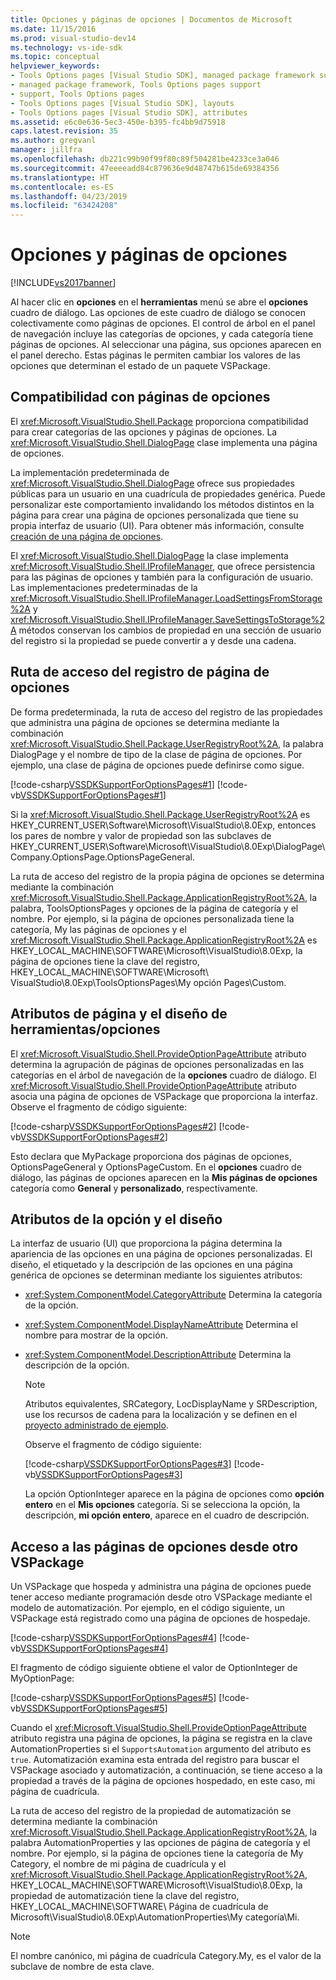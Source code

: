 ```yaml
---
title: Opciones y páginas de opciones | Documentos de Microsoft
ms.date: 11/15/2016
ms.prod: visual-studio-dev14
ms.technology: vs-ide-sdk
ms.topic: conceptual
helpviewer_keywords:
- Tools Options pages [Visual Studio SDK], managed package framework support
- managed package framework, Tools Options pages support
- support, Tools Options pages
- Tools Options pages [Visual Studio SDK], layouts
- Tools Options pages [Visual Studio SDK], attributes
ms.assetid: e6c0e636-5ec3-450e-b395-fc4bb9d75918
caps.latest.revision: 35
ms.author: gregvanl
manager: jillfra
ms.openlocfilehash: db221c99b90f99f80c89f504281be4233ce3a046
ms.sourcegitcommit: 47eeeeadd84c879636e9d48747b615de69384356
ms.translationtype: HT
ms.contentlocale: es-ES
ms.lasthandoff: 04/23/2019
ms.locfileid: "63424208"
---
```

# <a name="options-and-options-pages"></a>Opciones y páginas de opciones
[!INCLUDE[vs2017banner](../../includes/vs2017banner.md)]

Al hacer clic en **opciones** en el **herramientas** menú se abre el **opciones** cuadro de diálogo. Las opciones de este cuadro de diálogo se conocen colectivamente como páginas de opciones. El control de árbol en el panel de navegación incluye las categorías de opciones, y cada categoría tiene páginas de opciones. Al seleccionar una página, sus opciones aparecen en el panel derecho. Estas páginas le permiten cambiar los valores de las opciones que determinan el estado de un paquete VSPackage.  
  
## <a name="support-for-options-pages"></a>Compatibilidad con páginas de opciones  
 El <xref:Microsoft.VisualStudio.Shell.Package> proporciona compatibilidad para crear categorías de las opciones y páginas de opciones. La <xref:Microsoft.VisualStudio.Shell.DialogPage> clase implementa una página de opciones.  
  
 La implementación predeterminada de <xref:Microsoft.VisualStudio.Shell.DialogPage> ofrece sus propiedades públicas para un usuario en una cuadrícula de propiedades genérica. Puede personalizar este comportamiento invalidando los métodos distintos en la página para crear una página de opciones personalizada que tiene su propia interfaz de usuario (UI). Para obtener más información, consulte [creación de una página de opciones](../../extensibility/creating-an-options-page.md).  
  
 El <xref:Microsoft.VisualStudio.Shell.DialogPage> la clase implementa <xref:Microsoft.VisualStudio.Shell.IProfileManager>, que ofrece persistencia para las páginas de opciones y también para la configuración de usuario. Las implementaciones predeterminadas de la <xref:Microsoft.VisualStudio.Shell.IProfileManager.LoadSettingsFromStorage%2A> y <xref:Microsoft.VisualStudio.Shell.IProfileManager.SaveSettingsToStorage%2A> métodos conservan los cambios de propiedad en una sección de usuario del registro si la propiedad se puede convertir a y desde una cadena.  
  
## <a name="options-page-registry-path"></a>Ruta de acceso del registro de página de opciones  
 De forma predeterminada, la ruta de acceso del registro de las propiedades que administra una página de opciones se determina mediante la combinación <xref:Microsoft.VisualStudio.Shell.Package.UserRegistryRoot%2A>, la palabra DialogPage y el nombre de tipo de la clase de página de opciones. Por ejemplo, una clase de página de opciones puede definirse como sigue.  
  
 [!code-csharp[VSSDKSupportForOptionsPages#1](../../snippets/csharp/VS_Snippets_VSSDK/vssdksupportforoptionspages/cs/vssdksupportforoptionspagespackage.cs#1)]
 [!code-vb[VSSDKSupportForOptionsPages#1](../../snippets/visualbasic/VS_Snippets_VSSDK/vssdksupportforoptionspages/vb/vssdksupportforoptionspagespackage.vb#1)]  
  
 Si la <xref:Microsoft.VisualStudio.Shell.Package.UserRegistryRoot%2A> es HKEY_CURRENT_USER\Software\Microsoft\VisualStudio\8.0Exp, entonces los pares de nombre y valor de propiedad son las subclaves de HKEY_CURRENT_USER\Software\Microsoft\VisualStudio\8.0Exp\DialogPage\ Company.OptionsPage.OptionsPageGeneral.  
  
 La ruta de acceso del registro de la propia página de opciones se determina mediante la combinación <xref:Microsoft.VisualStudio.Shell.Package.ApplicationRegistryRoot%2A>, la palabra, ToolsOptionsPages y opciones de la página de categoría y el nombre. Por ejemplo, si la página de opciones personalizada tiene la categoría, My las páginas de opciones y el <xref:Microsoft.VisualStudio.Shell.Package.ApplicationRegistryRoot%2A> es HKEY_LOCAL_MACHINE\SOFTWARE\Microsoft\VisualStudio\8.0Exp, la página de opciones tiene la clave del registro, HKEY_LOCAL_MACHINE\SOFTWARE\Microsoft\ VisualStudio\8.0Exp\ToolsOptionsPages\My opción Pages\Custom.  
  
## <a name="toolsoptions-page-attributes-and-layout"></a>Atributos de página y el diseño de herramientas/opciones  
 El <xref:Microsoft.VisualStudio.Shell.ProvideOptionPageAttribute> atributo determina la agrupación de páginas de opciones personalizadas en las categorías en el árbol de navegación de la **opciones** cuadro de diálogo. El <xref:Microsoft.VisualStudio.Shell.ProvideOptionPageAttribute> atributo asocia una página de opciones de VSPackage que proporciona la interfaz. Observe el fragmento de código siguiente:  
  
 [!code-csharp[VSSDKSupportForOptionsPages#2](../../snippets/csharp/VS_Snippets_VSSDK/vssdksupportforoptionspages/cs/vssdksupportforoptionspagespackage.cs#2)]
 [!code-vb[VSSDKSupportForOptionsPages#2](../../snippets/visualbasic/VS_Snippets_VSSDK/vssdksupportforoptionspages/vb/vssdksupportforoptionspagespackage.vb#2)]  
  
 Esto declara que MyPackage proporciona dos páginas de opciones, OptionsPageGeneral y OptionsPageCustom. En el **opciones** cuadro de diálogo, las páginas de opciones aparecen en la **Mis páginas de opciones** categoría como **General** y **personalizado**, respectivamente.  
  
## <a name="option-attributes-and-layout"></a>Atributos de la opción y el diseño  
 La interfaz de usuario (UI) que proporciona la página determina la apariencia de las opciones en una página de opciones personalizadas. El diseño, el etiquetado y la descripción de las opciones en una página genérica de opciones se determinan mediante los siguientes atributos:  
  
- <xref:System.ComponentModel.CategoryAttribute> Determina la categoría de la opción.  
  
- <xref:System.ComponentModel.DisplayNameAttribute> Determina el nombre para mostrar de la opción.  
  
- <xref:System.ComponentModel.DescriptionAttribute> Determina la descripción de la opción.  
  
  > [!NOTE]
  > Atributos equivalentes, SRCategory, LocDisplayName y SRDescription, use los recursos de cadena para la localización y se definen en el [proyecto administrado de ejemplo](http://go.microsoft.com/fwlink/?LinkId=122774).  
  
  Observe el fragmento de código siguiente:  
  
  [!code-csharp[VSSDKSupportForOptionsPages#3](../../snippets/csharp/VS_Snippets_VSSDK/vssdksupportforoptionspages/cs/optionspagecustom.cs#3)]
  [!code-vb[VSSDKSupportForOptionsPages#3](../../snippets/visualbasic/VS_Snippets_VSSDK/vssdksupportforoptionspages/vb/optionspagegeneral.vb#3)]  
  
  La opción OptionInteger aparece en la página de opciones como **opción entero** en el **Mis opciones** categoría. Si se selecciona la opción, la descripción, **mi opción entero**, aparece en el cuadro de descripción.  
  
## <a name="accessing-options-pages-from-another-vspackage"></a>Acceso a las páginas de opciones desde otro VSPackage  
 Un VSPackage que hospeda y administra una página de opciones puede tener acceso mediante programación desde otro VSPackage mediante el modelo de automatización. Por ejemplo, en el código siguiente, un VSPackage está registrado como una página de opciones de hospedaje.  
  
 [!code-csharp[VSSDKSupportForOptionsPages#4](../../snippets/csharp/VS_Snippets_VSSDK/vssdksupportforoptionspages/cs/vssdksupportforoptionspagespackage.cs#4)]
 [!code-vb[VSSDKSupportForOptionsPages#4](../../snippets/visualbasic/VS_Snippets_VSSDK/vssdksupportforoptionspages/vb/vssdksupportforoptionspagespackage.vb#4)]  
  
 El fragmento de código siguiente obtiene el valor de OptionInteger de MyOptionPage:  
  
 [!code-csharp[VSSDKSupportForOptionsPages#5](../../snippets/csharp/VS_Snippets_VSSDK/vssdksupportforoptionspages/cs/vssdksupportforoptionspagespackage.cs#5)]
 [!code-vb[VSSDKSupportForOptionsPages#5](../../snippets/visualbasic/VS_Snippets_VSSDK/vssdksupportforoptionspages/vb/vssdksupportforoptionspagespackage.vb#5)]  
  
 Cuando el <xref:Microsoft.VisualStudio.Shell.ProvideOptionPageAttribute> atributo registra una página de opciones, la página se registra en la clave AutomationProperties si el `SupportsAutomation` argumento del atributo es `true`. Automatización examina esta entrada del registro para buscar el VSPackage asociado y automatización, a continuación, se tiene acceso a la propiedad a través de la página de opciones hospedado, en este caso, mi página de cuadrícula.  
  
 La ruta de acceso del registro de la propiedad de automatización se determina mediante la combinación <xref:Microsoft.VisualStudio.Shell.Package.ApplicationRegistryRoot%2A>, la palabra AutomationProperties y las opciones de página de categoría y el nombre. Por ejemplo, si la página de opciones tiene la categoría de My Category, el nombre de mi página de cuadrícula y el <xref:Microsoft.VisualStudio.Shell.Package.ApplicationRegistryRoot%2A>, HKEY_LOCAL_MACHINE\SOFTWARE\Microsoft\VisualStudio\8.0Exp, la propiedad de automatización tiene la clave del registro, HKEY_LOCAL_MACHINE\SOFTWARE\ Página de cuadrícula de Microsoft\VisualStudio\8.0Exp\AutomationProperties\My categoría\Mi.  
  
> [!NOTE]
> El nombre canónico, mi página de cuadrícula Category.My, es el valor de la subclave de nombre de esta clave.
